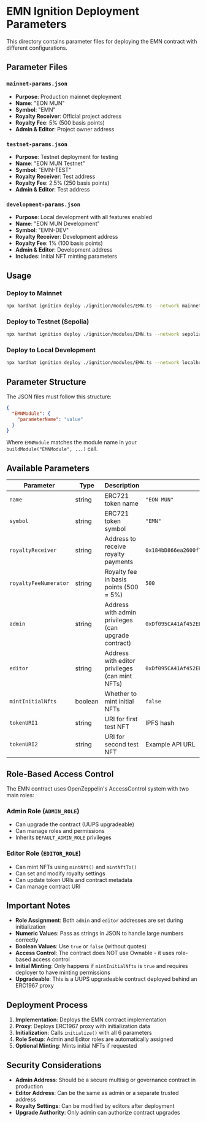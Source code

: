 # EMN Ignition Deployment Parameters

This directory contains parameter files for deploying the EMN contract with different configurations.

## Parameter Files

### `mainnet-params.json`
- **Purpose**: Production mainnet deployment
- **Name**: "EON MUN"
- **Symbol**: "EMN"
- **Royalty Receiver**: Official project address
- **Royalty Fee**: 5% (500 basis points)
- **Admin & Editor**: Project owner address

### `testnet-params.json`
- **Purpose**: Testnet deployment for testing
- **Name**: "EON MUN Testnet"
- **Symbol**: "EMN-TEST"
- **Royalty Receiver**: Test address
- **Royalty Fee**: 2.5% (250 basis points)
- **Admin & Editor**: Test address

### `development-params.json`
- **Purpose**: Local development with all features enabled
- **Name**: "EON MUN Development"
- **Symbol**: "EMN-DEV"
- **Royalty Receiver**: Development address
- **Royalty Fee**: 1% (100 basis points)
- **Admin & Editor**: Development address
- **Includes**: Initial NFT minting parameters

## Usage

### Deploy to Mainnet
```bash
npx hardhat ignition deploy ./ignition/modules/EMN.ts --network mainnet --parameters ./ignition/parameters/mainnet-params.json
```

### Deploy to Testnet (Sepolia)
```bash
npx hardhat ignition deploy ./ignition/modules/EMN.ts --network sepolia --parameters ./ignition/parameters/testnet-params.json
```

### Deploy to Local Development
```bash
npx hardhat ignition deploy ./ignition/modules/EMN.ts --network localhost --parameters ./ignition/parameters/development-params.json
```

## Parameter Structure

The JSON files must follow this structure:
```json
{
  "EMNModule": {
    "parameterName": "value"
  }
}
```

Where `EMNModule` matches the module name in your `buildModule("EMNModule", ...)` call.

## Available Parameters

| Parameter | Type | Description | Default |
|-----------|------|-------------|---------|
| `name` | string | ERC721 token name | `"EON MUN"` |
| `symbol` | string | ERC721 token symbol | `"EMN"` |
| `royaltyReceiver` | string | Address to receive royalty payments | `0x184bD866ea2600f760D51D888140Fa142195f628` |
| `royaltyFeeNumerator` | string | Royalty fee in basis points (500 = 5%) | `500` |
| `admin` | string | Address with admin privileges (can upgrade contract) | `0xDf095CA41Af452ED9ED390D8fAC260Fbdad20976` |
| `editor` | string | Address with editor privileges (can mint NFTs) | `0xDf095CA41Af452ED9ED390D8fAC260Fbdad20976` |
| `mintInitialNfts` | boolean | Whether to mint initial NFTs | `false` |
| `tokenURI1` | string | URI for first test NFT | IPFS hash |
| `tokenURI2` | string | URI for second test NFT | Example API URL |

## Role-Based Access Control

The EMN contract uses OpenZeppelin's AccessControl system with two main roles:

### Admin Role (`ADMIN_ROLE`)
- Can upgrade the contract (UUPS upgradeable)
- Can manage roles and permissions
- Inherits `DEFAULT_ADMIN_ROLE` privileges

### Editor Role (`EDITOR_ROLE`)
- Can mint NFTs using `mintNft()` and `mintNftTo()`
- Can set and modify royalty settings
- Can update token URIs and contract metadata
- Can manage contract URI

## Important Notes

- **Role Assignment**: Both `admin` and `editor` addresses are set during initialization
- **Numeric Values**: Pass as strings in JSON to handle large numbers correctly
- **Boolean Values**: Use `true` or `false` (without quotes)
- **Access Control**: The contract does NOT use Ownable - it uses role-based access control
- **Initial Minting**: Only happens if `mintInitialNfts` is `true` and requires deployer to have minting permissions
- **Upgradeable**: This is a UUPS upgradeable contract deployed behind an ERC1967 proxy

## Deployment Process

1. **Implementation**: Deploys the EMN contract implementation
2. **Proxy**: Deploys ERC1967 proxy with initialization data
3. **Initialization**: Calls `initialize()` with all 6 parameters
4. **Role Setup**: Admin and Editor roles are automatically assigned
5. **Optional Minting**: Mints initial NFTs if requested

## Security Considerations

- **Admin Address**: Should be a secure multisig or governance contract in production
- **Editor Address**: Can be the same as admin or a separate trusted address
- **Royalty Settings**: Can be modified by editors after deployment
- **Upgrade Authority**: Only admin can authorize contract upgrades 